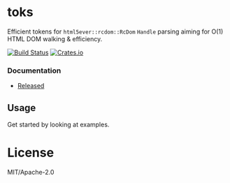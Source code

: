 # toks

Efficient tokens for `html5ever::rcdom::RcDom` `Handle` parsing aiming for O(1) HTML DOM walking & efficiency.

[![Build Status](https://travis-ci.org/ernestas-poskus/toks.rs.svg?branch=master)](https://travis-ci.org/ernestas-poskus/toks.rs)
[![Crates.io](https://img.shields.io/crates/v/toks.svg?maxAge=2592000)](https://crates.io/crates/toks)

### Documentation

- [Released](http://docs.rs/toks)

## Usage

Get started by looking at examples.

# License

MIT/Apache-2.0
